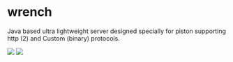 # wrench
Java based ultra lightweight server designed specially for piston supporting http (2) and Custom (binary) protocols.

<img src="https://docs.google.com/drawings/d/1sGlPFTa2lpl3MMZ5WBfYvgsGkos5ZBCbdTLqpo0sbwo/pub?w=480&amp;h=360">

<img src="https://docs.google.com/drawings/d/1iltLQGqu04EqL6Fn6YpNy7gvN3YbB8ZSOxagfLfr2HE/pub?w=480&amp;h=360">

